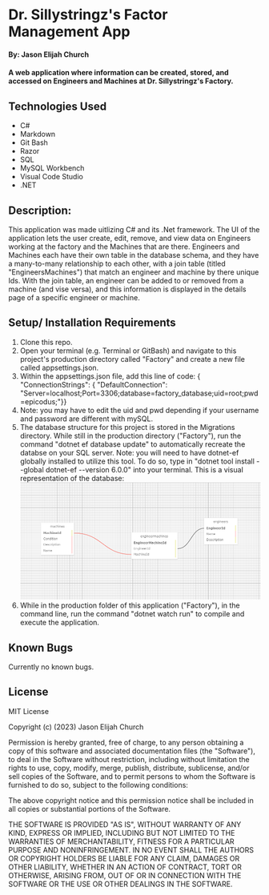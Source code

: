 #  Dr. Sillystringz's Factor Management App

#### By: Jason Elijah Church

#### A web application where information can be created, stored, and accessed on Engineers and Machines at Dr. Sillystringz's Factory.

## Technologies Used
* C#
* Markdown
* Git Bash
* Razor
* SQL
* MySQL Workbench
* Visual Code Studio
* .NET

## Description:

This application was made uitlizing C# and its .Net framework. The UI of the application lets the user create, edit, remove, and view data on  Engineers working at the factory and the Machines that are there. Engineers and Machines each have their own table in the database schema, and they have a many-to-many relationship to each other, with a join table (titled "EngineersMachines") that match an engineer and machine by there unique Ids. With the join table, an engineer can be added to or removed from a machine (and vise versa), and this information is displayed in the details page of a specific engineer or machine. 


## Setup/ Installation Requirements

1. Clone this repo.
2. Open your terminal (e.g. Terminal or GitBash) and navigate to this project's production directory called "Factory" and create a new file called appsettings.json.
3. Within the appsettings.json file, add this line of code: { "ConnectionStrings": { "DefaultConnection": "Server=localhost;Port=3306;database=factory_database;uid=root;pwd=epicodus;"}}
4. Note: you may have to edit the uid and pwd depending if your username and password are different with mySQL.
5. The database structure for this project is stored in the Migrations directory. While still in the production directory ("Factory"), run the command "dotnet ef database update" to automatically recreate the databse on your SQL server. Note: you will need to have dotnet-ef globally installed to utilize this tool. To do so, type in "dotnet tool install --global dotnet-ef --version 6.0.0" into your terminal. This is a visual representation of the database: ![database schema](./Factory/wwwroot/img/Database_Schema.png)
6. While in the production folder of this application ("Factory"), in the command line, run the command "dotnet watch run" to compile and execute the application.

## Known Bugs
Currently no known bugs. 


## License

MIT License

Copyright (c) (2023) Jason Elijah Church

Permission is hereby granted, free of charge, to any person obtaining a copy
of this software and associated documentation files (the "Software"), to deal
in the Software without restriction, including without limitation the rights
to use, copy, modify, merge, publish, distribute, sublicense, and/or sell
copies of the Software, and to permit persons to whom the Software is
furnished to do so, subject to the following conditions:

The above copyright notice and this permission notice shall be included in all
copies or substantial portions of the Software.

THE SOFTWARE IS PROVIDED "AS IS", WITHOUT WARRANTY OF ANY KIND, EXPRESS OR
IMPLIED, INCLUDING BUT NOT LIMITED TO THE WARRANTIES OF MERCHANTABILITY,
FITNESS FOR A PARTICULAR PURPOSE AND NONINFRINGEMENT. IN NO EVENT SHALL THE
AUTHORS OR COPYRIGHT HOLDERS BE LIABLE FOR ANY CLAIM, DAMAGES OR OTHER
LIABILITY, WHETHER IN AN ACTION OF CONTRACT, TORT OR OTHERWISE, ARISING FROM,
OUT OF OR IN CONNECTION WITH THE SOFTWARE OR THE USE OR OTHER DEALINGS IN THE
SOFTWARE.